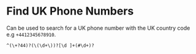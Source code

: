 # Find UK Phone Numbers

Can be used to search for a UK phone number with the UK country code e.g `+4412345678910`.

`^(\+?44)?(\(\d+\))?[\d ]+(#\d+)?`
